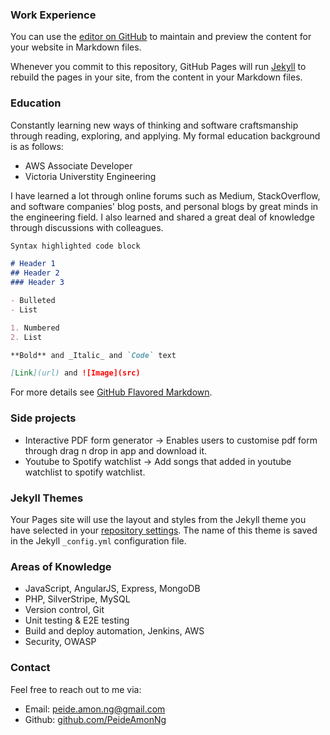 ### Work Experience

You can use the [editor on GitHub](https://github.com/PeideAmonNg/profile2/edit/gh-pages/index.md) to maintain and preview the content for your website in Markdown files.

Whenever you commit to this repository, GitHub Pages will run [Jekyll](https://jekyllrb.com/) to rebuild the pages in your site, from the content in your Markdown files.


### Education

Constantly learning new ways of thinking and software craftsmanship through reading, exploring, and applying. My formal education background is as follows:

- AWS Associate Developer
- Victoria Universtity Engineering

I have learned a lot through online forums such as Medium, StackOverflow, and software companies' blog posts, and personal blogs by great minds in the engineering field. I also learned and shared a great deal of knowledge through discussions with colleagues.


```markdown
Syntax highlighted code block

# Header 1
## Header 2
### Header 3

- Bulleted
- List

1. Numbered
2. List

**Bold** and _Italic_ and `Code` text

[Link](url) and ![Image](src)
```

For more details see [GitHub Flavored Markdown](https://guides.github.com/features/mastering-markdown/).

### Side projects

- Interactive PDF form generator -> Enables users to customise pdf form through drag n drop in app and download it.
- Youtube to Spotify watchlist -> Add songs that added in youtube watchlist to spotify watchlist.

### Jekyll Themes

Your Pages site will use the layout and styles from the Jekyll theme you have selected in your [repository settings](https://github.com/PeideAmonNg/profile2/settings). The name of this theme is saved in the Jekyll `_config.yml` configuration file.

### Areas of Knowledge

- JavaScript, AngularJS, Express, MongoDB
- PHP, SilverStripe, MySQL
- Version control, Git
- Unit testing & E2E testing
- Build and deploy automation, Jenkins, AWS
- Security, OWASP

### Contact

Feel free to reach out to me via:

- Email: peide.amon.ng@gmail.com
- Github: [github.com/PeideAmonNg](https://github.com/PeideAmonNg/)
